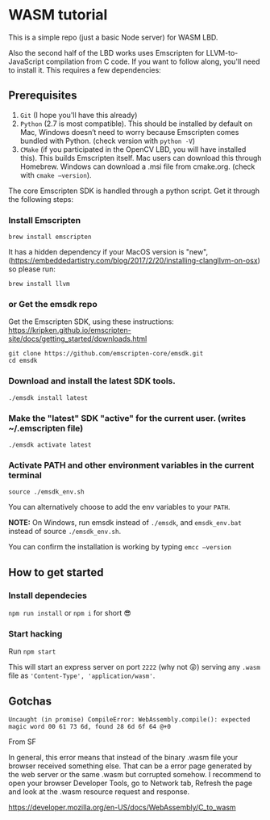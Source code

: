 # WASM tutorial

This is a simple repo (just a basic Node server) for WASM LBD.

Also the second half of the LBD works uses Emscripten for LLVM-to-JavaScript compilation from C code. If you want to follow along, you'll need to install it. This requires a few dependencies:

## Prerequisites

1. `Git` (I hope you'll have this already)
2. `Python` (2.7 is most compatible). This should be installed by default on Mac, Windows doesn’t need to worry because Emscripten comes bundled with Python. (check version with `python -V`)
3. `CMake` (if you participated in the OpenCV LBD, you will have installed this). This builds Emscripten itself. Mac users can download this through Homebrew. Windows can download a .msi file from cmake.org. (check with `cmake —version`).

The core Emscripten SDK is handled through a python script. Get it through the following steps:

### Install Emscripten

`brew install emscripten`

It has a hidden dependency if your MacOS version is "new", (https://embeddedartistry.com/blog/2017/2/20/installing-clangllvm-on-osx) so please run:

`brew install llvm`

### or Get the emsdk repo

Get the Emscripten SDK, using these instructions: https://kripken.github.io/emscripten-site/docs/getting_started/downloads.html

```
git clone https://github.com/emscripten-core/emsdk.git
cd emsdk
```

### Download and install the latest SDK tools.

`./emsdk install latest`

### Make the "latest" SDK "active" for the current user. (writes ~/.emscripten file)

`./emsdk activate latest`

### Activate PATH and other environment variables in the current terminal

`source ./emsdk_env.sh`

You can alternatively choose to add the env variables to your `PATH`.

**NOTE:** On Windows, run emsdk instead of `./emsdk`, and `emsdk_env.bat` instead of source `./emsdk_env.sh`.

You can confirm the installation is working by typing `emcc —version`

## How to get started

### Install dependecies

`npm run install` or `npm i` for short 😎

### Start hacking

Run `npm start`

This will start an express server on port `2222` (why not 😜) serving any `.wasm` file as `'Content-Type', 'application/wasm'`.

## Gotchas

`Uncaught (in promise) CompileError: WebAssembly.compile(): expected magic word 00 61 73 6d, found 28 6d 6f 64 @+0`

From SF

In general, this error means that instead of the binary .wasm file your browser received something else. That can be a error page generated by the web server or the same .wasm but corrupted somehow. I recommend to open your browser Developer Tools, go to Network tab, Refresh the page and look at the .wasm resource request and response.

https://developer.mozilla.org/en-US/docs/WebAssembly/C_to_wasm
